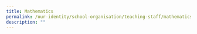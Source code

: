 ```yaml
---
title: Mathematics
permalink: /our-identity/school-organisation/teaching-staff/mathematics/
description: ""
---
```

